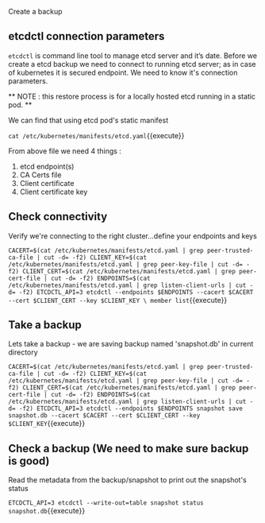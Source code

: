 Create a backup

## etcdctl connection parameters

`etcdctl` is command line tool to manage etcd server and it’s date.
Before we create a etcd backup we need to connect to running etcd server; as in case of kubernetes it is secured endpoint.
We need to know it's connection parameters.

** NOTE : this restore process is for a locally hosted etcd running in a static pod. **

We can find that using etcd pod's static manifest 

`cat /etc/kubernetes/manifests/etcd.yaml`{{execute}}

From above file we need 4 things :

1. etcd endpoint(s)
1. CA Certs file 
1. Client certificate 
1. Client certificate key

## Check connectivity 

Verify we're connecting to the right cluster...define your endpoints and keys

`
CACERT=$(cat /etc/kubernetes/manifests/etcd.yaml | grep peer-trusted-ca-file | cut -d= -f2)
CLIENT_KEY=$(cat /etc/kubernetes/manifests/etcd.yaml | grep peer-key-file | cut -d= -f2)
CLIENT_CERT=$(cat /etc/kubernetes/manifests/etcd.yaml | grep peer-cert-file | cut -d= -f2)
ENDPOINTS=$(cat /etc/kubernetes/manifests/etcd.yaml | grep listen-client-urls | cut -d= -f2)
ETCDCTL_API=3 etcdctl --endpoints $ENDPOINTS --cacert $CACERT --cert $CLIENT_CERT --key $CLIENT_KEY \
   member list
`{{execute}}

## Take a backup 

Lets take a backup - we are saving backup named 'snapshot.db' in current directory 

`
CACERT=$(cat /etc/kubernetes/manifests/etcd.yaml | grep peer-trusted-ca-file | cut -d= -f2)
CLIENT_KEY=$(cat /etc/kubernetes/manifests/etcd.yaml | grep peer-key-file | cut -d= -f2)
CLIENT_CERT=$(cat /etc/kubernetes/manifests/etcd.yaml | grep peer-cert-file | cut -d= -f2)
ENDPOINTS=$(cat /etc/kubernetes/manifests/etcd.yaml | grep listen-client-urls | cut -d= -f2)
ETCDCTL_API=3 etcdctl --endpoints $ENDPOINTS snapshot save snapshot.db --cacert $CACERT --cert $CLIENT_CERT --key $CLIENT_KEY
`{{execute}}

## Check a backup (We need to make sure backup is good)

Read the metadata from the backup/snapshot to print out the snapshot's status 

`ETCDCTL_API=3 etcdctl --write-out=table snapshot status snapshot.db`{{execute}}